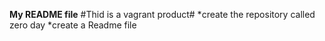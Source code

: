 **My README file**
#Thid is a vagrant product#
*create the repository called zero day
*create a Readme file
